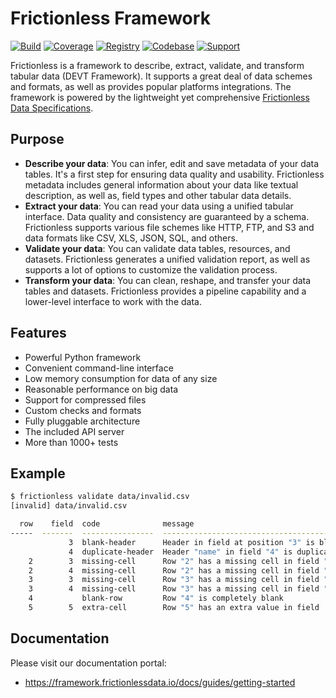 # Frictionless Framework

[![Build](https://img.shields.io/github/workflow/status/frictionlessdata/frictionless-py/general/master)](https://github.com/frictionlessdata/frictionless-py/actions)
[![Coverage](https://img.shields.io/codecov/c/github/frictionlessdata/frictionless-py/master)](https://codecov.io/gh/frictionlessdata/frictionless-py)
[![Registry](https://img.shields.io/pypi/v/frictionless.svg)](https://pypi.python.org/pypi/frictionless)
[![Codebase](https://img.shields.io/badge/github-master-brightgreen)](https://github.com/frictionlessdata/frictionless-py)
[![Support](https://img.shields.io/badge/chat-discord-brightgreen)](https://discord.com/channels/695635777199145130/695635777199145133)

Frictionless is a framework to describe, extract, validate, and transform tabular data (DEVT Framework). It supports a great deal of data schemes and formats, as well as provides popular platforms integrations. The framework is powered by the lightweight yet comprehensive [Frictionless Data Specifications](https://specs.frictionlessdata.io/).

## Purpose

- **Describe your data**: You can infer, edit and save metadata of your data tables. It's a first step for ensuring data quality and usability. Frictionless metadata includes general information about your data like textual description, as well as, field types and other tabular data details.
- **Extract your data**: You can read your data using a unified tabular interface. Data quality and consistency are guaranteed by a schema. Frictionless supports various file schemes like HTTP, FTP, and S3 and data formats like CSV, XLS, JSON, SQL, and others.
- **Validate your data**: You can validate data tables, resources, and datasets. Frictionless generates a unified validation report, as well as supports a lot of options to customize the validation process.
- **Transform your data**: You can clean, reshape, and transfer your data tables and datasets. Frictionless provides a pipeline capability and a lower-level interface to work with the data.

## Features

- Powerful Python framework
- Convenient command-line interface
- Low memory consumption for data of any size
- Reasonable performance on big data
- Support for compressed files
- Custom checks and formats
- Fully pluggable architecture
- The included API server
- More than 1000+ tests

## Example

```bash
$ frictionless validate data/invalid.csv
[invalid] data/invalid.csv

  row    field  code              message
-----  -------  ----------------  --------------------------------------------
             3  blank-header      Header in field at position "3" is blank
             4  duplicate-header  Header "name" in field "4" is duplicated
    2        3  missing-cell      Row "2" has a missing cell in field "field3"
    2        4  missing-cell      Row "2" has a missing cell in field "name2"
    3        3  missing-cell      Row "3" has a missing cell in field "field3"
    3        4  missing-cell      Row "3" has a missing cell in field "name2"
    4           blank-row         Row "4" is completely blank
    5        5  extra-cell        Row "5" has an extra value in field  "5"
```

## Documentation

Please visit our documentation portal:
- https://framework.frictionlessdata.io/docs/guides/getting-started
